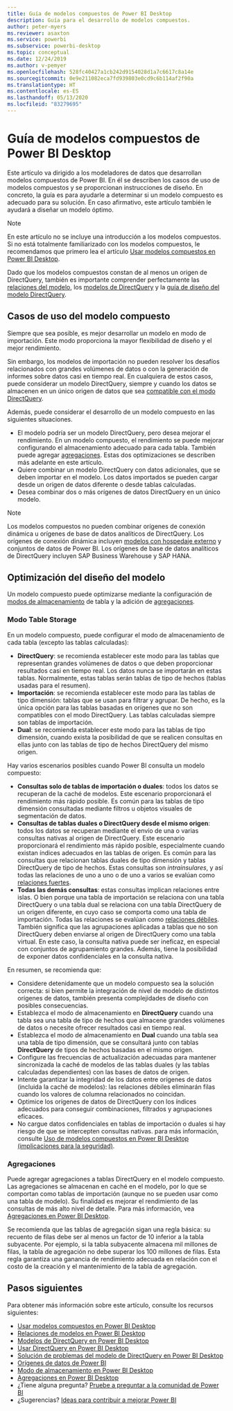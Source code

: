 ```yaml
---
title: Guía de modelos compuestos de Power BI Desktop
description: Guía para el desarrollo de modelos compuestos.
author: peter-myers
ms.reviewer: asaxton
ms.service: powerbi
ms.subservice: powerbi-desktop
ms.topic: conceptual
ms.date: 12/24/2019
ms.author: v-pemyer
ms.openlocfilehash: 528fc40427a1cb242d9154028d1a7c6617c8a14e
ms.sourcegitcommit: 0e9e211082eca7fd939803e0cd9c6b114af2f90a
ms.translationtype: HT
ms.contentlocale: es-ES
ms.lasthandoff: 05/13/2020
ms.locfileid: "83279695"
---
```

# <a name="composite-model-guidance-in-power-bi-desktop"></a>Guía de modelos compuestos de Power BI Desktop

Este artículo va dirigido a los modeladores de datos que desarrollan modelos compuestos de Power BI. En él se describen los casos de uso de modelos compuestos y se proporcionan instrucciones de diseño. En concreto, la guía es para ayudarle a determinar si un modelo compuesto es adecuado para su solución. En caso afirmativo, este artículo también le ayudará a diseñar un modelo óptimo.

> [!NOTE]
> En este artículo no se incluye una introducción a los modelos compuestos. Si no está totalmente familiarizado con los modelos compuestos, le recomendamos que primero lea el artículo [Usar modelos compuestos en Power BI Desktop](../transform-model/desktop-composite-models.md).
>
> Dado que los modelos compuestos constan de al menos un origen de DirectQuery, también es importante comprender perfectamente las [relaciones del modelo](../transform-model/desktop-relationships-understand.md), los [modelos de DirectQuery](../connect-data/desktop-directquery-about.md) y la [guía de diseño del modelo DirectQuery](directquery-model-guidance.md).

## <a name="composite-model-use-cases"></a>Casos de uso del modelo compuesto

Siempre que sea posible, es mejor desarrollar un modelo en modo de importación. Este modo proporciona la mayor flexibilidad de diseño y el mejor rendimiento.

Sin embargo, los modelos de importación no pueden resolver los desafíos relacionados con grandes volúmenes de datos o con la generación de informes sobre datos casi en tiempo real. En cualquiera de estos casos, puede considerar un modelo DirectQuery, siempre y cuando los datos se almacenen en un único origen de datos que sea [compatible con el modo DirectQuery](../connect-data/power-bi-data-sources.md).

Además, puede considerar el desarrollo de un modelo compuesto en las siguientes situaciones.

- El modelo podría ser un modelo DirectQuery, pero desea mejorar el rendimiento. En un modelo compuesto, el rendimiento se puede mejorar configurando el almacenamiento adecuado para cada tabla. También puede agregar [agregaciones](../transform-model/desktop-aggregations.md). Estas dos optimizaciones se describen más adelante en este artículo.
- Quiere combinar un modelo DirectQuery con datos adicionales, que se deben importar en el modelo. Los datos importados se pueden cargar desde un origen de datos diferente o desde tablas calculadas.
- Desea combinar dos o más orígenes de datos DirectQuery en un único modelo.

> [!NOTE]
> Los modelos compuestos no pueden combinar orígenes de conexión dinámica u orígenes de base de datos analíticos de DirectQuery. Los orígenes de conexión dinámica incluyen [modelos con hospedaje externo](../connect-data/service-datasets-understand.md#external-hosted-models) y conjuntos de datos de Power BI. Los orígenes de base de datos analíticos de DirectQuery incluyen SAP Business Warehouse y SAP HANA.

## <a name="optimize-model-design"></a>Optimización del diseño del modelo

Un modelo compuesto puede optimizarse mediante la configuración de [modos de almacenamiento](../transform-model/desktop-storage-mode.md) de tabla y la adición de [agregaciones](../transform-model/desktop-aggregations.md).

### <a name="table-storage-mode"></a>Modo Table Storage

En un modelo compuesto, puede configurar el modo de almacenamiento de cada tabla (excepto las tablas calculadas):

- **DirectQuery**: se recomienda establecer este modo para las tablas que representan grandes volúmenes de datos o que deben proporcionar resultados casi en tiempo real. Los datos nunca se importarán en estas tablas. Normalmente, estas tablas serán tablas de tipo de hechos (tablas usadas para el resumen).
- **Importación**: se recomienda establecer este modo para las tablas de tipo dimensión: tablas que se usan para filtrar y agrupar. De hecho, es la única opción para las tablas basadas en orígenes que no son compatibles con el modo DirectQuery. Las tablas calculadas siempre son tablas de importación.
- **Dual**: se recomienda establecer este modo para las tablas de tipo dimensión, cuando exista la posibilidad de que se realicen consultas en ellas junto con las tablas de tipo de hechos DirectQuery del mismo origen.

Hay varios escenarios posibles cuando Power BI consulta un modelo compuesto:

- **Consultas solo de tablas de importación o duales**: todos los datos se recuperan de la caché de modelos. Este escenario proporcionará el rendimiento más rápido posible. Es común para las tablas de tipo dimensión consultadas mediante filtros u objetos visuales de segmentación de datos.
- **Consultas de tablas duales o DirectQuery desde el mismo origen**: todos los datos se recuperan mediante el envío de una o varias consultas nativas al origen de DirectQuery. Este escenario proporcionará el rendimiento más rápido posible, especialmente cuando existan índices adecuados en las tablas de origen. Es común para las consultas que relacionan tablas duales de tipo dimensión y tablas DirectQuery de tipo de hechos. Estas consultas son _intrainsulares_, y así todas las relaciones de uno a uno o de uno a varios se evalúan como [relaciones fuertes](../transform-model/desktop-relationships-understand.md#strong-relationships).
- **Todas las demás consultas**: estas consultas implican relaciones entre islas. O bien porque una tabla de importación se relaciona con una tabla DirectQuery o una tabla dual se relaciona con una tabla DirectQuery de un origen diferente, en cuyo caso se comporta como una tabla de importación. Todas las relaciones se evalúan como [relaciones débiles](../transform-model/desktop-relationships-understand.md#weak-relationships). También significa que las agrupaciones aplicadas a tablas que no son DirectQuery deben enviarse al origen de DirectQuery como una tabla virtual. En este caso, la consulta nativa puede ser ineficaz, en especial con conjuntos de agrupamiento grandes. Además, tiene la posibilidad de exponer datos confidenciales en la consulta nativa.

En resumen, se recomienda que:

- Considere detenidamente que un modelo compuesto sea la solución correcta: si bien permite la integración de nivel de modelo de distintos orígenes de datos, también presenta complejidades de diseño con posibles consecuencias.
- Establezca el modo de almacenamiento en **DirectQuery** cuando una tabla sea una tabla de tipo de hechos que almacene grandes volúmenes de datos o necesite ofrecer resultados casi en tiempo real.
- Establezca el modo de almacenamiento en **Dual** cuando una tabla sea una tabla de tipo dimensión, que se consultará junto con tablas **DirectQuery** de tipos de hechos basadas en el mismo origen.
- Configure las frecuencias de actualización adecuadas para mantener sincronizada la caché de modelos de las tablas duales (y las tablas calculadas dependientes) con las bases de datos de origen.
- Intente garantizar la integridad de los datos entre orígenes de datos (incluida la caché de modelos): las relaciones débiles eliminarán filas cuando los valores de columna relacionados no coincidan.
- Optimice los orígenes de datos de DirectQuery con los índices adecuados para conseguir combinaciones, filtrados y agrupaciones eficaces.
- No cargue datos confidenciales en tablas de importación o duales si hay riesgo de que se intercepten consultas nativas. para más información, consulte [Uso de modelos compuestos en Power BI Desktop (implicaciones para la seguridad)](../transform-model/desktop-composite-models.md#security-implications).

### <a name="aggregations"></a>Agregaciones

Puede agregar agregaciones a tablas DirectQuery en el modelo compuesto. Las agregaciones se almacenan en caché en el modelo, por lo que se comportan como tablas de importación (aunque no se pueden usar como una tabla de modelo). Su finalidad es mejorar el rendimiento de las consultas de más alto nivel de detalle. Para más información, vea [Agregaciones en Power BI Desktop](../transform-model/desktop-aggregations.md).

Se recomienda que las tablas de agregación sigan una regla básica: su recuento de filas debe ser al menos un factor de 10 inferior a la tabla subyacente. Por ejemplo, si la tabla subyacente almacena mil millones de filas, la tabla de agregación no debe superar los 100 millones de filas. Esta regla garantiza una ganancia de rendimiento adecuada en relación con el costo de la creación y el mantenimiento de la tabla de agregación.

## <a name="next-steps"></a>Pasos siguientes

Para obtener más información sobre este artículo, consulte los recursos siguientes:

- [Usar modelos compuestos en Power BI Desktop](../transform-model/desktop-composite-models.md)
- [Relaciones de modelos en Power BI Desktop](../transform-model/desktop-relationships-understand.md)
- [Modelos de DirectQuery en Power BI Desktop](../connect-data/desktop-directquery-about.md)
- [Usar DirectQuery en Power BI Desktop](../connect-data/desktop-use-directquery.md)
- [Solución de problemas del modelo de DirectQuery en Power BI Desktop](../connect-data/desktop-directquery-troubleshoot.md)
- [Orígenes de datos de Power BI](../connect-data/power-bi-data-sources.md)
- [Modo de almacenamiento en Power BI Desktop](../transform-model/desktop-storage-mode.md)
- [Agregaciones en Power BI Desktop](../transform-model/desktop-aggregations.md)
- ¿Tiene alguna pregunta? [Pruebe a preguntar a la comunidad de Power BI](https://community.powerbi.com/)
- ¿Sugerencias? [Ideas para contribuir a mejorar Power BI](https://ideas.powerbi.com)

